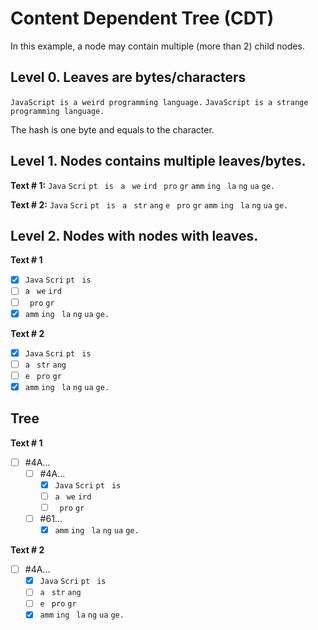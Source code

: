 # Content Dependent Tree (CDT)

In this example, a node may contain multiple (more than 2) child nodes.

## Level 0. Leaves are bytes/characters

`JavaScript is a weird programming language.`
`JavaScript is a strange programming language.`

The hash is one byte and equals to the character.

## Level 1. Nodes contains multiple leaves/bytes.

**Text # 1:** `Java` `Scri` `pt ` `is ` `a ` `we` `ird` ` pro` `gr` `amm` `ing` ` la` `ng` `ua` `ge.`

**Text # 2:** `Java` `Scri` `pt ` `is ` `a ` `str` `ang` `e ` `pro` `gr` `amm` `ing` ` la` `ng` `ua` `ge.`

## Level 2. Nodes with nodes with leaves.

**Text # 1**

- [X] `Java` `Scri` `pt ` `is `
- [ ] `a ` `we` `ird`
- [ ] ` pro` `gr`
- [X] `amm` `ing` ` la` `ng` `ua` `ge.`

**Text # 2**

- [X] `Java` `Scri` `pt ` `is `
- [ ] `a ` `str` `ang`
- [ ] `e ` `pro` `gr`
- [X] `amm` `ing` ` la` `ng` `ua` `ge.`

## Tree

**Text # 1**

- [ ] #4A...
  - [ ] #4A...
    - [X] `Java` `Scri` `pt ` `is `
    - [ ] `a ` `we` `ird`
    - [ ] ` pro` `gr`
  - [ ] #61...
    - [X] `amm` `ing` ` la` `ng` `ua` `ge.`

**Text # 2**

- [ ] #4A...
  - [X] `Java` `Scri` `pt ` `is `
  - [ ] `a ` `str` `ang`
  - [ ] `e ` `pro` `gr`
  - [X] `amm` `ing` ` la` `ng` `ua` `ge.`
